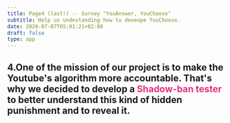 ```yaml
---
title: Page4 (last!) -- Survey "YouAnswer, YouChoose"
subtitle: Help us undestanding how to deveope YouChoose.
date: 2020-07-07T05:01:21+02:00
draft: false
type: app
---
```


<h2> 4.One of the mission of our project is to make the Youtube's algorithm more accountable. That's why we decided to develop a <a style="color:#e33180"> Shadow-ban tester</a> to better understand this kind of hidden punishment and to reveal it.</h2>


